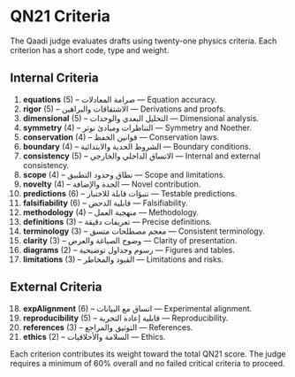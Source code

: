 # QN21 Criteria

The Qaadi judge evaluates drafts using twenty-one physics criteria. Each criterion has a short code, type and weight.

## Internal Criteria

1. **equations** (5) – صرامة المعادلات — Equation accuracy.
2. **rigor** (5) – الاشتقاقات والبراهين — Derivations and proofs.
3. **dimensional** (5) – التحليل البعدي والوحدات — Dimensional analysis.
4. **symmetry** (4) – التناظرات ومبادئ نوثر — Symmetry and Noether.
5. **conservation** (4) – قوانين الحفظ — Conservation laws.
6. **boundary** (4) – الشروط الحدية والابتدائية — Boundary conditions.
7. **consistency** (5) – الاتساق الداخلي والخارجي — Internal and external consistency.
8. **scope** (4) – نطاق وحدود التطبيق — Scope and limitations.
9. **novelty** (4) – الجدة والإضافة — Novel contribution.
10. **predictions** (6) – تنبؤات قابلة للاختبار — Testable predictions.
11. **falsifiability** (6) – قابلية الدحض — Falsifiability.
12. **methodology** (4) – منهجية العمل — Methodology.
13. **definitions** (3) – تعريفات دقيقة — Precise definitions.
14. **terminology** (3) – معجم مصطلحات متسق — Consistent terminology.
15. **clarity** (3) – وضوح الصياغة والعرض — Clarity of presentation.
16. **diagrams** (2) – رسوم وجداول توضيحية — Figures and tables.
17. **limitations** (3) – القيود والمخاطر — Limitations and risks.

## External Criteria

18. **expAlignment** (6) – اتساق مع البيانات — Experimental alignment.
19. **reproducibility** (5) – قابلية إعادة التجربة — Reproducibility.
20. **references** (3) – التوثيق والمراجع — References.
21. **ethics** (2) – السلامة والأخلاقيات — Ethics.

Each criterion contributes its weight toward the total QN21 score. The judge requires a minimum of 60% overall and no failed critical criteria to proceed.
